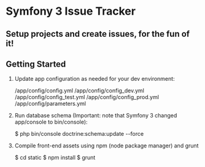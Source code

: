 Symfony 3 Issue Tracker
==========

Setup projects and create issues, for the fun of it!
-----


Getting Started
-------------

1. Update app configuration as needed for your dev environment:


    /app/config/config.yml
    /app/config/config_dev.yml
    /app/config/config_test.yml
    /app/config/config_prod.yml
    /app/config/parameters.yml

2. Run database schema (Important: note that Symfony 3 changed app/console to bin/console):


    $ php bin/console doctrine:schema:update --force
    
3. Compile front-end assets using npm (node package manager) and grunt

    $ cd static
    $ npm install
    $ grunt
    